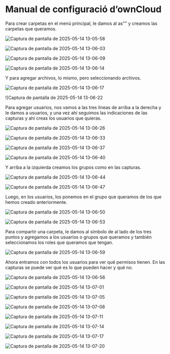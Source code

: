 # Manual de configuració d’ownCloud

Para crear carpetas en el menú principal, le damos al as"" y creamos las carpetas que queramos.

![Captura de pantalla de 2025-05-14 13-05-58](https://github.com/user-attachments/assets/73bb4ce0-d376-4f3b-94e1-8c6b20bf058c)

![Captura de pantalla de 2025-05-14 13-06-03](https://github.com/user-attachments/assets/9ad6a86f-db44-4c82-b75d-1e1c1c63ff6f)

![Captura de pantalla de 2025-05-14 13-06-09](https://github.com/user-attachments/assets/c20af52b-1c0b-46e1-8a0a-31f60b912cbf)

![Captura de pantalla de 2025-05-14 13-06-14](https://github.com/user-attachments/assets/68d5c9e2-6c7b-4724-b0a2-27ee95bb3a15)

Y para agregar archivos, lo mismo, pero seleccionando archivos.

![Captura de pantalla de 2025-05-14 13-06-17](https://github.com/user-attachments/assets/62b52866-e3e1-4224-ba8a-92510acd98bb)

![Captura de pantalla de 2025-05-14 13-06-22

Para agregar usuarios, nos vamos a las tres líneas de arriba a la derecha y le damos a usuarios, y una vez ahí seguimos las indicaciones de las capturas y ahí creas los usuarios que quieras.

![Captura de pantalla de 2025-05-14 13-06-26](https://github.com/user-attachments/assets/24d5280f-5878-404c-a3fd-c6ca89988784)

![Captura de pantalla de 2025-05-14 13-06-33](https://github.com/user-attachments/assets/896db71c-e985-4124-a2ce-1aa381fc1715)

![Captura de pantalla de 2025-05-14 13-06-37](https://github.com/user-attachments/assets/b89a66cd-b785-457e-ad75-2d5c1b13a219)

![Captura de pantalla de 2025-05-14 13-06-40](https://github.com/user-attachments/assets/530f4fca-4001-4fdb-83c0-2fd3bd0b6e97)

Y arriba a la izquierda creamos los grupos como en las capturas.

![Captura de pantalla de 2025-05-14 13-06-44](https://github.com/user-attachments/assets/9f770f6b-544f-4fc0-83b4-8cf9b53b6681)

![Captura de pantalla de 2025-05-14 13-06-47](https://github.com/user-attachments/assets/2e51a11a-2741-4db5-95dd-28b7100f80a6)

Luego, en los usuarios, los ponemos en el grupo que queramos de los que hemos creado anteriormente.

![Captura de pantalla de 2025-05-14 13-06-50](https://github.com/user-attachments/assets/a6b86603-ba70-46c1-a485-455b59353a28)

![Captura de pantalla de 2025-05-14 13-06-53](https://github.com/user-attachments/assets/88a91bfd-3b64-43f2-831d-0db3bf0230f1)

Para compartir una carpeta, le damos al símbolo de al lado de los tres puntos y agregamos a los usuarios o grupos que queramos y también seleccionamos los roles que queramos que tengan.

![Captura de pantalla de 2025-05-14 13-06-59](https://github.com/user-attachments/assets/d7f20f4e-8fee-4989-91be-763ae3c43e61)

Ahora entramos con todos los usuarios para ver qué permisos tienen. En las capturas se puede ver qué es lo que pueden hacer y qué no.

![Captura de pantalla de 2025-05-14 13-06-56](https://github.com/user-attachments/assets/9320a63d-dd5c-4163-b196-20a5c5be5d71)

![Captura de pantalla de 2025-05-14 13-07-01](https://github.com/user-attachments/assets/a85777d2-572e-4c4f-bb9e-5f9737572f30)

![Captura de pantalla de 2025-05-14 13-07-05](https://github.com/user-attachments/assets/ecd8d8e6-f5c0-473b-98ed-a1d611b73c22)

![Captura de pantalla de 2025-05-14 13-07-08](https://github.com/user-attachments/assets/1fffc51f-507a-4533-9759-a70a489e3efc)

![Captura de pantalla de 2025-05-14 13-07-11](https://github.com/user-attachments/assets/45ab9bfb-c9aa-4f60-adc6-2319a7641cd2)

![Captura de pantalla de 2025-05-14 13-07-14](https://github.com/user-attachments/assets/b0711fd4-65e0-42ef-ba49-081c75761023)

![Captura de pantalla de 2025-05-14 13-07-17](https://github.com/user-attachments/assets/efd575c4-968d-4aca-8509-b0b866d171db)

![Captura de pantalla de 2025-05-14 13-07-20](https://github.com/user-attachments/assets/13c7e88b-ffb5-4896-a7c1-95e5feba83fa)

